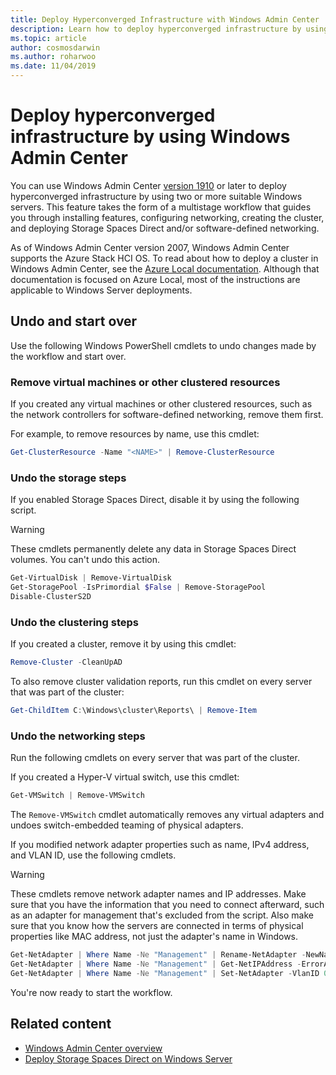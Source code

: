 ```yaml
---
title: Deploy Hyperconverged Infrastructure with Windows Admin Center
description: Learn how to deploy hyperconverged infrastructure by using Windows Admin Center.
ms.topic: article
author: cosmosdarwin
ms.author: roharwoo
ms.date: 11/04/2019
---
```


# Deploy hyperconverged infrastructure by using Windows Admin Center

You can use Windows Admin Center [version 1910](../overview.md) or later to deploy hyperconverged infrastructure by using two or more suitable Windows servers. This feature takes the form of a multistage workflow that guides you through installing features, configuring networking, creating the cluster, and deploying Storage Spaces Direct and/or software-defined networking.

As of Windows Admin Center version 2007, Windows Admin Center supports the Azure Stack HCI OS. To read about how to deploy a cluster in Windows Admin Center, see the [Azure Local documentation](/azure/azure-local/deploy/create-cluster). Although that documentation is focused on Azure Local, most of the instructions are applicable to Windows Server deployments.

## Undo and start over

Use the following Windows PowerShell cmdlets to undo changes made by the workflow and start over.

### Remove virtual machines or other clustered resources

If you created any virtual machines or other clustered resources, such as the network controllers for software-defined networking, remove them first.

For example, to remove resources by name, use this cmdlet:

```PowerShell
Get-ClusterResource -Name "<NAME>" | Remove-ClusterResource
```

### Undo the storage steps

If you enabled Storage Spaces Direct, disable it by using the following script.

> [!WARNING]
> These cmdlets permanently delete any data in Storage Spaces Direct volumes. You can't undo this action.

```PowerShell
Get-VirtualDisk | Remove-VirtualDisk
Get-StoragePool -IsPrimordial $False | Remove-StoragePool
Disable-ClusterS2D
```

### Undo the clustering steps

If you created a cluster, remove it by using this cmdlet:

```PowerShell
Remove-Cluster -CleanUpAD
```

To also remove cluster validation reports, run this cmdlet on every server that was part of the cluster:

```PowerShell
Get-ChildItem C:\Windows\cluster\Reports\ | Remove-Item
```

### Undo the networking steps

Run the following cmdlets on every server that was part of the cluster.

If you created a Hyper-V virtual switch, use this cmdlet:

```PowerShell
Get-VMSwitch | Remove-VMSwitch
```

The `Remove-VMSwitch` cmdlet automatically removes any virtual adapters and undoes switch-embedded teaming of physical adapters.

If you modified network adapter properties such as name, IPv4 address, and VLAN ID, use the following cmdlets.

> [!WARNING]
> These cmdlets remove network adapter names and IP addresses. Make sure that you have the information that you need to connect afterward, such as an adapter for management that's excluded from the script. Also make sure that you know how the servers are connected in terms of physical properties like MAC address, not just the adapter's name in Windows.

```PowerShell
Get-NetAdapter | Where Name -Ne "Management" | Rename-NetAdapter -NewName $(Get-Random)
Get-NetAdapter | Where Name -Ne "Management" | Get-NetIPAddress -ErrorAction SilentlyContinue | Where AddressFamily -Eq IPv4 | Remove-NetIPAddress
Get-NetAdapter | Where Name -Ne "Management" | Set-NetAdapter -VlanID 0
```

You're now ready to start the workflow.

## Related content

- [Windows Admin Center overview](../overview.md)
- [Deploy Storage Spaces Direct on Windows Server](../../../storage/storage-spaces/deploy-storage-spaces-direct.md)
